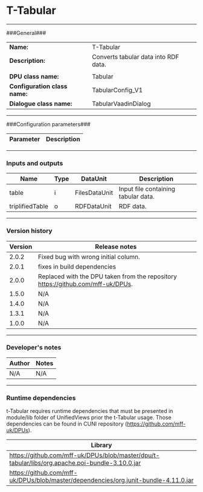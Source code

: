 # T-Tabular #
----------

###General###

|                              |                                                                             |
|------------------------------|-----------------------------------------------------------------------------|
|**Name:**                     |T-Tabular                                                               |
|**Description:**              |Converts tabular data into RDF data. |
|                              |                                                                             |
|**DPU class name:**           |Tabular                                                                 | 
|**Configuration class name:** |TabularConfig_V1                             |
|**Dialogue class name:**      |TabularVaadinDialog                      |

***

###Configuration parameters###

|Parameter                                       |Description                                                              |                                                        
|------------------------------------------------|-------------------------------------------------------------------------|


***

### Inputs and outputs ###

|Name         |Type           |DataUnit     |Description             |
|-------------|---------------|-------------|------------------------|
|table        |i              |FilesDataUnit|Input file containing tabular data. |  
|triplifiedTable  |o          |RDFDataUnit  |RDF data. |

***

### Version history ###

|Version          |Release notes               |
|-----------------|----------------------------|
|2.0.2 | Fixed bug with wrong initial column. |
|2.0.1 | fixes in build dependencies |
|2.0.0            |Replaced with the DPU taken from the repository https://github.com/mff-uk/DPUs.|
|1.5.0            |N/A                         |
|1.4.0            |N/A                         |
|1.3.1            |N/A                         |
|1.0.0            |N/A                         |

***

### Developer's notes ###

|Author           |Notes                           |
|-----------------|--------------------------------|
|N/A              |N/A                             | 

***

### Runtime dependencies ###
t-Tabular requires runtime dependencies that must be presented in module/lib folder of UnifiedViews prior
the t-Tabular usage. Those dependencies can be found in CUNI repository (https://github.com/mff-uk/DPUs).

|Library          |
|-----------------|
|https://github.com/mff-uk/DPUs/blob/master/dpu/t-tabular/libs/org.apache.poi-bundle-3.10.0.jar |
|https://github.com/mff-uk/DPUs/blob/master/dependencies/org.junit-bundle-4.11.0.jar |


